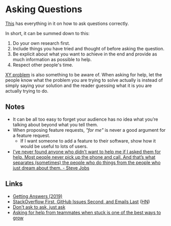 # Asking Questions

[This](http://www.catb.org/esr/faqs/smart-questions.html) has everything in it on how to ask questions correctly.

In short, it can be summed down to this:

1. Do your own research first.
2. Include things you have tried and thought of before asking the question.
3. Be explicit about what you want to achieve in the end and provide as much information as possible to help.
4. Respect other people's time.

[XY problem](http://xyproblem.info) is also something to be aware of. When asking for help, let the people know what the problem you are trying to solve actually is instead of simply saying your solution and the reader guessing what it is you are actually trying to do.

## Notes

- It can be all too easy to forget your audience has no idea what you’re talking about beyond what you tell them.
- When proposing feature requests, _"for me"_ is never a good argument for a feature request.
  - If I want someone to add a feature to their software, show how it would be useful to lots of users.
- [I’ve never found anyone who didn’t want to help me if I asked them for help. Most people never pick up the phone and call. And that’s what separates (sometimes) the people who do things from the people who just dream about them. - Steve Jobs](https://twitter.com/JonErlichman/status/1241872938695098368)

## Links

- [Getting Answers (2019)](https://www.mikeash.com/getting_answers.html)
- [StackOverflow First, GitHub Issues Second, and Emails Last](https://yihui.name/en/2017/08/so-gh-email/) ([HN](https://news.ycombinator.com/item?id=18939281))
- [Don't ask to ask, just ask](https://sol.gfxile.net/dontask.html)
- [Asking for help from teammates when stuck is one of the best ways to grow](https://twitter.com/GergelyOrosz/status/1236606480763232257)
